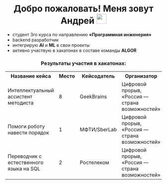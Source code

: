 <h1 align="center">Добро пожаловать! Меня зовут Андрей</a> 
<img src="https://github.com/blackcater/blackcater/raw/main/images/Hi.gif" height="32"/></h1>

- студент 3го курса по направлению **«Программная инженерия»**
- backend разработчик
- интегрирую **AI** и **ML** в свои проекты
- активно участвую в хакатонах в составе команды **ALGOR**


<h3 align="center">Результаты участия в хакатонах:</h3>
<table align="center">
<caption</caption>
  <tr>
    <th>Название кейса</th>
    <th>Место</th>
    <th>Кейсодатель</th>
    <th>Организатор</th>
    <th>Результат</th>
    <th>Статус</th>
    <th>Конкуренция</th>
    <th>Сезон</th>
  </tr>
  <tr>
    <td>Интеллектуальный ассистент методиста</td><td>8</td><td>GeekBrains</td><td>Цифровой прорыв, «Россия — страна возможностей»</td><td><a href="https://github.com/MrRobinGoood/Smart-Lecture-Notes-Backend" target="_blank">Backend</a> <br><br><a href="https://github.com/MrRobinGoood/Smart-Lecture-Notes-Frontend" target="_blank">Frontend</a></td><td>Международный</td><td>30 команд</td><td>Ноябрь 2023</td>
  </tr>
  <tr>
    <td>Помоги роботу навести порядок</td><td>1</td><td>МФТИ/SberLab</td><td>Цифровой прорыв, «Россия — страна возможностей»</td><td><a href="https://github.com/MrRobinGoood/Smart-robot-manipulator-hack" target="_blank">Ссылка</a></td><td>Окружной - Южный федеральный округ</td><td>20 команд</td><td>Октябрь 2023</td>
  </tr>
  <tr>
    <td>Переводчик с естественного языка на SQL</td><td>2</td><td>Ростелеком</td><td>Цифровой прорыв, «Россия — страна возможностей»</td><td><a href="https://github.com/MrRobinGoood/RostelecomSQLBot" target="_blank">Ссылка</a></td><td>Окружной - Северо-Кавказский федеральный округ</td><td>20 команд</td><td>Ноябрь 2022</td>
  </tr>
  
</table>
